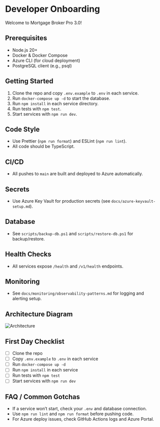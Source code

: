 # Developer Onboarding

Welcome to Mortgage Broker Pro 3.0!

## Prerequisites
- Node.js 20+
- Docker & Docker Compose
- Azure CLI (for cloud deployment)
- PostgreSQL client (e.g., psql)

## Getting Started
1. Clone the repo and copy `.env.example` to `.env` in each service.
2. Run `docker-compose up -d` to start the database.
3. Run `npm install` in each service directory.
4. Run tests with `npm test`.
5. Start services with `npm run dev`.

## Code Style
- Use Prettier (`npm run format`) and ESLint (`npm run lint`).
- All code should be TypeScript.

## CI/CD
- All pushes to `main` are built and deployed to Azure automatically.

## Secrets
- Use Azure Key Vault for production secrets (see `docs/azure-keyvault-setup.md`).

## Database
- See `scripts/backup-db.ps1` and `scripts/restore-db.ps1` for backup/restore.

## Health Checks
- All services expose `/health` and `/v1/health` endpoints.

## Monitoring
- See `docs/monitoring/observability-patterns.md` for logging and alerting setup.

## Architecture Diagram
![Architecture](docs/architecture-diagram.png)

## First Day Checklist
- [ ] Clone the repo
- [ ] Copy `.env.example` to `.env` in each service
- [ ] Run `docker-compose up -d`
- [ ] Run `npm install` in each service
- [ ] Run tests with `npm test`
- [ ] Start services with `npm run dev`

## FAQ / Common Gotchas
- If a service won’t start, check your `.env` and database connection.
- Use `npm run lint` and `npm run format` before pushing code.
- For Azure deploy issues, check GitHub Actions logs and Azure Portal.
